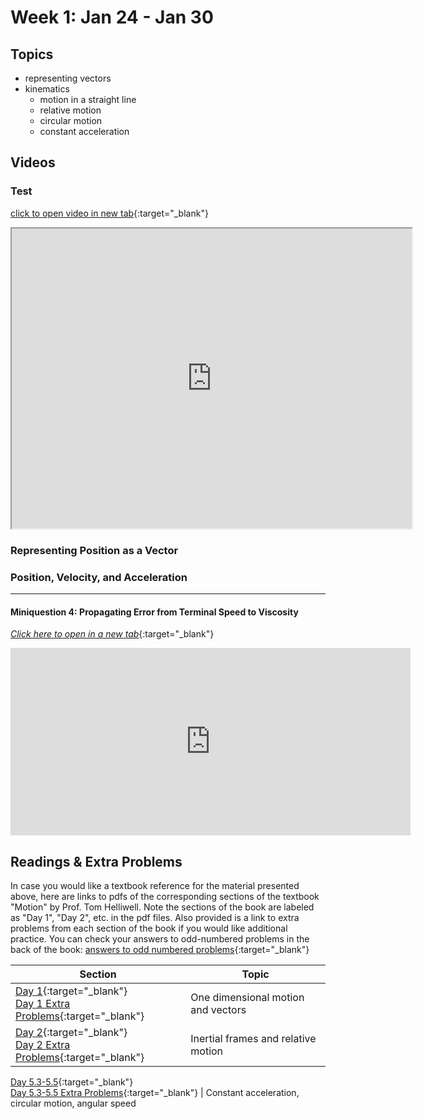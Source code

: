 # Week 1: Jan 24 - Jan 30

## Topics

- representing vectors
- kinematics 
    - motion in a straight line
    - relative motion
    - circular motion
    - constant acceleration

## Videos

### Test

[click to open video in new tab](https://drive.google.com/file/d/1r0U5jU8VXzeWA7FN7oT9Q0AdwrRuBfkT/view?usp=sharing){:target="_blank"}

<iframe src="https://drive.google.com/file/d/1r0U5jU8VXzeWA7FN7oT9Q0AdwrRuBfkT/preview" width="640" height="480">
</iframe>

### Representing Position as a Vector

### Position, Velocity, and Acceleration 


--------------------------------------------------------

#### Miniquestion 4: Propagating Error from Terminal Speed to Viscosity
[*Click here to open in a new tab*](https://docs.google.com/forms/d/e/1FAIpQLSfN_9bu9VkA7aEr6lyVUvddwqyQ9i76D7L3HRkSNcxkbsTRkQ/viewform){:target="_blank"}

<iframe src="https://docs.google.com/forms/d/e/1FAIpQLSfN_9bu9VkA7aEr6lyVUvddwqyQ9i76D7L3HRkSNcxkbsTRkQ/viewform?embedded=true" width="640" height="300" frameborder="0" marginheight="0" marginwidth="0">Loading…
</iframe>


## Readings & Extra Problems

In case you would like a textbook reference for the material presented above, here are links to pdfs of the corresponding sections of the textbook "Motion" by Prof. Tom Helliwell. Note the sections of the book are labeled as "Day 1", "Day 2", etc. in the pdf files. Also provided is a link to extra problems from each section of the book if you would like additional practice. You can check your answers to odd-numbered problems in the back of the book: [answers to odd numbered problems](https://drive.google.com/file/d/1fy-ZFPoq-9iIml1Ly844rHdsNjBmd4xi/view?usp=sharing){:target="_blank"}


Section | Topic
------- | -----
[Day 1](https://drive.google.com/file/d/1f-K8tt_ZtxRbL62liCbMyhVCCIoZCBkb/view?usp=sharing){:target="_blank"} <br> [Day 1 Extra Problems](https://drive.google.com/file/d/1s6usNjR6rw6oGdewIukkgQ2OwTOVkjFe/view?usp=sharing){:target="_blank"} |   One dimensional motion and vectors
[Day 2](https://drive.google.com/file/d/1mjf2urQ5W2OLHNOnknhwWeysj9siwuc_/view?usp=sharing){:target="_blank"} <br> [Day 2 Extra Problems](https://drive.google.com/file/d/1yO7aKHAe12k3A9eHuvVpyjOcoZCbhkI2/view?usp=sharing){:target="_blank"} |   Inertial frames and relative motion
[Day 5.3-5.5](https://drive.google.com/file/d/13C67KmLYZkeiC1wp_NKbUfWFYkwOrQiu/view?usp=sharing){:target="_blank"} <br> 
[Day 5.3-5.5 Extra Problems](https://drive.google.com/file/d/1XP3hQ3zskzCqiFOBykEK4PC4ZvPBlHXP/view?usp=sharing){:target="_blank"}
| Constant acceleration, circular motion, angular speed






